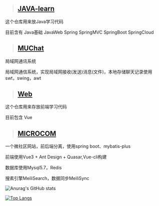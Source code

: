 
>  ## [JAVA-learn](https://github.com/KAMUZUKI/JAVA-learn)

这个仓库用来放Java学习代码

目前含有 Java基础  JavaWeb  Spring  SpringMVC  SpringBoot  SpringCloud

>  ## [MUChat](https://github.com/KAMUZUKI/MUChat) 

局域网通讯系统

局域网通信系统，实现局域网接收(发送)消息(文件)，本地存储聊天记录使用swt，swing，awt

> ## [Web](https://github.com/KAMUZUKI/Web) 

这个仓库用来存放前端学习代码

目前包含 Vue

>  ## [MICROCOM](https://github.com/KAMUZUKI/MICROCOM) 

一个微社区网站，前后端分离，使用spring boot、mybatis-plus

前端使用Vue3 + Ant Design + Quasar,Vue-cli构建

数据库使用Mysql5.7，Redis

搜素引擎MeiliSearch，数据同步MeiliSync

![Anurag's GitHub stats](https://github-readme-stats.vercel.app/api?username=kamuzuki&show_icons=true&theme=radical)

[![Top Langs](https://github-readme-stats.vercel.app/api/top-langs/?username=kamuzuki&layout=compact)](https://github.com/anuraghazra/github-readme-stats)
